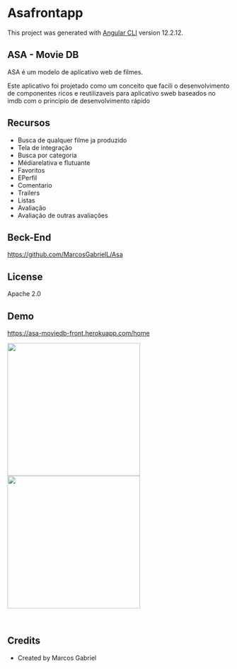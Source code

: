 # Asafrontapp
 
This project was generated with [Angular CLI](https://github.com/angular/angular-cli) version 12.2.12.

## ASA - Movie DB

ASA é um  modelo de aplicativo web de filmes.


Este  aplicativo foi projetado como um conceito que facili o desenvolvimento de componentes ricos e reutilizaveis para aplicativo sweb baseados no imdb com o principio de desenvolvimento rápido

## Recursos

- Busca de qualquer filme ja produzido
- Tela de integração
- Busca por categoria
- Médiarelativa e flutuante
- Favoritos
- EPerfil
- Comentario
- Trailers
- Listas
- Avaliação
- Avaliação de outras avaliações


## Beck-End

https://github.com/MarcosGabrielL/Asa

## License

Apache 2.0

## Demo

https://asa-moviedb-front.herokuapp.com/home


<img src="https://i.ibb.co/68zX2pJ/sad.png" width="300"></img>
<img src="https://i.ibb.co/4S1qGPM/dddddddddddddddd.png" width="300"></img>

<br>

## Credits

- Created by Marcos Gabriel

